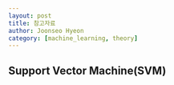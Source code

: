 ```yaml
---
layout: post
title: 참고자료
author: Joonseo Hyeon
category: [machine_learning, theory]
---
```


## Support Vector Machine(SVM)
